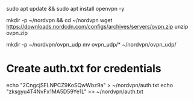 sudo apt update && sudo apt install openvpn -y

mkdir -p ~/nordvpn && cd ~/nordvpn
wget https://downloads.nordcdn.com/configs/archives/servers/ovpn.zip
unzip ovpn.zip


mkdir -p ~/nordvpn/ovpn_udp
mv ovpn_udp/* ~/nordvpn/ovpn_udp/

# Create auth.txt for credentials
echo "2CngcjSFLNPCZ9KoSQwWbz9a" > ~/nordvpn/auth.txt
echo "zksgyu4T4NvFx1MA5D59Ye1L" >> ~/nordvpn/auth.txt

